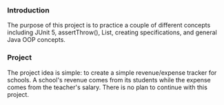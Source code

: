 ### Introduction
The purpose of this project is to practice a couple of different concepts including JUnit 5, assertThrow(), List, creating specifications, and general Java OOP concepts.

### Project
The project idea is simple: to create a simple revenue/expense tracker for schools. A school's revenue comes from its students while the expense comes from the teacher's salary. There is no plan to continue with this project.  

